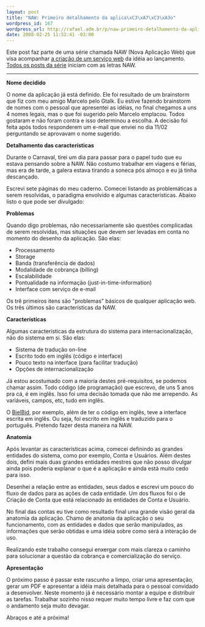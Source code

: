 ```yaml
--- 
layout: post
title: "NAW: Primeiro detalhamento da aplica\xC3\xA7\xC3\xA3o"
wordpress_id: 167
wordpress_url: http://rafael.adm.br/p/naw-primeiro-detalhamento-da-aplicacao/
date: 2008-02-25 11:52:41 -03:00
---
```

Este post faz parte de uma série chamada NAW (Nova Aplicação Web) que visa acompanhar <a href="http://rafael.adm.br/p/que-tal-acompanhar-o-nascimento-de-um-servico-web/">a criação de um serviço web</a> da idéia ao lançamento. <a href="http://rafael.adm.br/tag/naw">Todos os posts da série</a> iniciam com as letras NAW.

<hr /><strong>Nome decidido</strong>

O nome da aplicação já está definido. Ele foi resultado de um brainstorm que fiz com meu amigo Marcelo pelo Gtalk. Eu estive fazendo brainstorm de nomes com o pessoal que apresentei as idéias,  no final chegamos a uns 4 nomes legais, mas o que foi sugerido pelo Marcelo emplacou. Todos gostaram e não foram contra e isso determinou a escolha. A decisão foi feita após todos responderem um e-mail que enviei no dia 11/02 perguntando se aprovavam o nome sugerido.

<strong>Detalhamento das características</strong>

Durante o Carnaval, tirei um dia para passar para o papel tudo que eu estava pensando sobre a NAW. Não costumo trabalhar em viagens e férias, mas era de tarde, a galera estava tirando a soneca pós almoço e eu já tinha descançado.

Escrevi sete páginas do meu caderno. Comecei listando as problemáticas a serem resolvidas, o paradigma envolvido e algumas características. Abaixo listo o que pode ser divulgado:

<strong>Problemas</strong>

Quando digo problemas, não necessariamente são questões complicadas de serem resolvidas, mas situações que devem ser levadas em conta no momento do desenho da aplicação. São elas:
<ul>
	<li>Processamento</li>
	<li>Storage</li>
	<li>Banda (transferência de dados)</li>
	<li>Modalidade de cobrança (billing)</li>
	<li>Escalabilidade</li>
	<li>Pontualidade na informação (just-in-time-information)</li>
	<li>Interface com serviço de e-mail</li>
</ul>
Os trê primeiros itens são "problemas" básicos de qualquer aplicação web. Os três últimos são características da NAW.

<strong>Características</strong>

Algumas características da estrutura do sistema para internacionalização, não do sistema em si. São elas:
<ul>
	<li>Sistema de tradução on-line</li>
	<li>Escrito todo em inglês (código e interface)</li>
	<li>Pouco texto na interface (para facilitar tradução)</li>
	<li>Opções de internacionalização</li>
</ul>
Já estou acostumado com a maioria destes pré-requisitos, se podemos chamar assim. Todo código (de programação) que escrevo, de uns 5 anos pra cá, é em inglês. Isso foi uma decisão tomada que não me arrependo. As variáveis, campos, etc, tudo em inglês.

O <a href="http://bielbid.com.br">BielBid</a>, por exemplo, além de ter o código em inglês, teve a interface escrita em inglês. Ou seja, foi escrito em inglês e traduzido para o português. Pretendo fazer desta maneira na NAW.

<strong>Anatomia</strong>

Após levantar as características acima, comecei definindo as grandes entidades do sistema, como por exemplo, Conta e Usuários. Além destes dois, defini mais duas grandes entidades mestres que não posso divulgar ainda pois poderia explanar o que é a aplicação e ainda está muito cedo para isso.

Desenhei a relação entre as entidades, seus dados e escrevi um pouco do fluxo de dados para as ações de cada entidade. Um dos fluxos foi o de Criação de Conta que está relacionado às entidades de Conta e Usuário.

No final das contas eu tive como resultado final uma grande visão geral da anatomia da aplicação. Chamo de anatonia da aplicação o seu funcionamento, com as entidades e dados que serão manipulados, as informações que serão obtidas e uma idéia sobre como será a interação de uso.

Realizando este trabalho consegui enxergar com mais clareza o caminho para solucionar a questão da cobrança e comercialização do serviço.

<strong>Apresentação</strong>

O próximo passo é passar este rascunho a limpo, criar uma apresentação, gerar um PDF e apresentar a idéia mais detalhada para o pessoal convidado a desenvolver. Neste momento já é necessário montar a equipe e distribuir as tarefas. Trabalhar sozinho nisso requer muito tempo livre e faz com que o andamento seja muito devagar.

Abraços e até a próxima!
